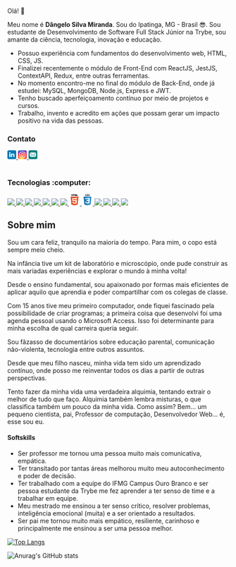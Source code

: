 Olá! 👋

Meu nome é **Dângelo Silva Miranda**. Sou do Ipatinga, MG - Brasil :sunglasses:.
Sou estudante de Desenvolvimento de Software Full Stack Júnior na Trybe, sou amante da ciência, tecnologia, inovação e educação.
- Possuo experiência com fundamentos do desenvolvimento web, HTML, CSS, JS.
- Finalizei recentemente o módulo de Front-End com ReactJS, JestJS, ContextAPI, Redux, entre outras ferramentas.
- No momento encontro-me no final do módulo de Back-End, onde já estudei: MySQL, MongoDB, Node.js, Express e JWT.
- Tenho buscado aperfeiçoamento contínuo por meio de projetos e cursos.
- Trabalho, invento e acredito em ações que possam gerar um impacto positivo na vida das pessoas.

<h3>Contato</h3>
  <div align="left">
  <span  >
    <a href="https://www.linkedin.com/in/dangelo-silva-miranda/" >
      <img src="https://raw.githubusercontent.com/edent/SuperTinyIcons/bed6907f8e4f5cb5bb21299b9070f4d7c51098c0/images/svg/linkedin.svg" width="4%" />
    </a>
  </span>
  <span>
    <a href="https://www.instagram.com/dangelo.silva.miranda/" >
      <img src="https://raw.githubusercontent.com/edent/SuperTinyIcons/bed6907f8e4f5cb5bb21299b9070f4d7c51098c0/images/svg/instagram.svg" width="4%"/>
      </a>
  </span>
  <span>
    <a href="mailto:dangelo.silva.miranda@gmail.com?subject=Contato%20iniciado%20por%20github">
      <img src="https://raw.githubusercontent.com/edent/SuperTinyIcons/bed6907f8e4f5cb5bb21299b9070f4d7c51098c0/images/svg/email.svg" width="4%" />
      </a>
    </span>
    <br>
    <br>
    
 <div align="left">
   <h3 align="left"> Tecnologias :computer:  </h3>
   <a href="https://developer.mozilla.org/pt-BR/docs/Web/JavaScript"> 
      <img src="https://upload.wikimedia.org/wikipedia/commons/thumb/9/99/Unofficial_JavaScript_logo_2.svg/480px-Unofficial_JavaScript_logo_2.svg.png" width="5%" />
   </a>
   <a href="https://pt-br.reactjs.org/" > 
      <img src="https://upload.wikimedia.org/wikipedia/commons/thumb/a/a7/React-icon.svg/1280px-React-icon.svg.png" width="6%" />
   </a>
   <a href="https://redux.js.org/"> 
      <img src="https://redux.js.org/img/redux-logo-landscape.png" width="9%" />
   </a>
   <a href="https://pt-br.reactjs.org/docs/hooks-intro.html"> 
      <img src="https://miro.medium.com/max/992/1*vNxRoIvGAIXuArDaSRYjLw.png" width="10%" />
   </a>
   <a href="https://reactrouter.com/"> 
      <img src="https://blog.karenying.com/static/b17f2b049068979741a79588250ad8cb/nav-bar-with-dot.png" width="9%" />
   </a>
   <a href="https://jestjs.io/"> 
      <img src="https://seeklogo.com/images/J/jest-logo-F9901EBBF7-seeklogo.com.png" width="4%" />
   </a>
   <a href="https://testing-library.com/docs/react-testing-library/intro"> 
      <img src="https://smartgermz.com/static/media/react-testing-library.79395fc5.png" width="5%" />
   </a>
   <a href="https://developer.mozilla.org/pt-BR/docs/Web/HTML"> 
      <img src="https://raw.githubusercontent.com/github/explore/80688e429a7d4ef2fca1e82350fe8e3517d3494d/topics/html/html.png" width="5%" />
   </a>
   <a href="https://developer.mozilla.org/pt-BR/docs/Web/CSS"> 
      <img src="https://raw.githubusercontent.com/github/explore/80688e429a7d4ef2fca1e82350fe8e3517d3494d/topics/css/css.png" width="5%" />
   </a>
   <a href="https://git-scm.com/"> 
      <img src="https://git-scm.com/images/logos/downloads/Git-Icon-1788C.png" width="5%" />
   </a>
   <a href="https://getbootstrap.com/"> 
      <img src="https://upload.wikimedia.org/wikipedia/commons/thumb/b/b2/Bootstrap_logo.svg/2560px-Bootstrap_logo.svg.png" width="5%" />
   </a>
   <a href="#"> 
      <img src="https://toppng.com/uploads/preview/mysql-logo-vector-free-download-11573934106vmvysk1ovw.png" width="5%"/>
   </a>
    <a href="https://www.mongodb.com/pt-br"> 
      <img src="https://1000logos.net/wp-content/uploads/2020/08/MongoDB-Logo.png" width="8%"/>
   </a>                                                                                          
   </div>

## Sobre mim
Sou um cara feliz, tranquilo na maioria do tempo. Para mim, o copo está sempre meio cheio.

Na infância tive um kit de laboratório e microscópio, onde pude construir as mais variadas experiências e explorar o mundo à minha volta!

Desde o ensino fundamental, sou apaixonado por formas mais eficientes de aplicar aquilo que aprendia e poder compartilhar com os colegas de classe.
                                                                                             
Com 15 anos tive meu primeiro computador, onde fiquei fascinado pela possibilidade de criar programas; a primeira coisa que desenvolvi foi uma agenda pessoal usando o Microsoft Access. Isso foi determinante para minha escolha de qual carreira queria seguir.

Sou fãzasso de documentários sobre educação parental, comunicação não-violenta, tecnologia entre outros assuntos.
                                                                                             
Desde que meu filho nasceu, minha vida tem sido um aprendizado contínuo, onde posso me reinventar todos os dias a partir de outras perspectivas.                                          

Tento fazer da minha vida uma verdadeira alquimia, tentando extrair o melhor de tudo que faço. Alquimia também lembra misturas, o que classifica também um pouco da minha vida. Como assim? Bem... um pequeno cientista, pai, Professor de computação, Desenvolvedor Web... é, esse sou eu.

#### Softskills
- Ser professor me tornou uma pessoa muito mais comunicativa, empática.
- Ter transitado por tantas áreas melhorou muito meu autoconhecimento e poder de decisão.
- Ter trabalhado com a equipe do IFMG Campus Ouro Branco e ser pessoa estudante da Trybe me fez aprender a ter senso de time e a trabalhar em equipe.
- Meu mestrado me ensinou a ter senso crítico, resolver problemas, inteligência emocional (muita) e a ser orientado a resultados.
- Ser pai me tornou muito mais empático, resiliente, carinhoso e principalmente me ensinou a ser uma pessoa melhor.

[![Top Langs](https://github-readme-stats.vercel.app/api/top-langs/?username=dangelo-silva-miranda&show_icons=true&theme=radical)](https://github.com/anuraghazra/github-readme-stats)

![Anurag's GitHub stats](https://github-readme-stats.vercel.app/api?username=dangelo-silva-miranda&show_icons=true&theme=radical)
